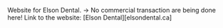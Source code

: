 Website for Elson Dental.
-> No commercial transaction are being done here!
Link to the website: [Elson Dental][elsondental.ca]
